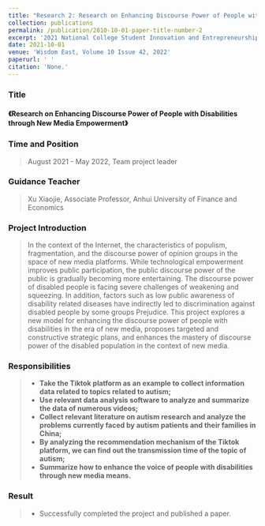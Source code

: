 ```yaml
---
title: "Research 2: Research on Enhancing Discourse Power of People with Disabilities through New Media Empowerment"
collection: publications
permalink: /publication/2010-10-01-paper-title-number-2
excerpt: '2021 National College Student Innovation and Entrepreneurship Training Program Project'
date: 2021-10-01
venue: 'Wisdom East, Volume 10 Issue 42, 2022'
paperurl: ' '
citation: 'None.'
---
```

### Title

#### 《Research on Enhancing Discourse Power of People with Disabilities through New Media Empowerment》

### Time and Position
> August 2021 - May 2022, Team project leader

### Guidance Teacher
> Xu Xiaojie, Associate Professor, Anhui University of Finance and Economics

### Project Introduction

> In the context of the Internet, the characteristics of populism, fragmentation, and the discourse power of opinion groups in the space of new media platforms. While technological empowerment improves public participation, the public discourse power of the public is gradually becoming more entertaining. The discourse power of disabled people is facing severe challenges of weakening and squeezing. In addition, factors such as low public awareness of disability related diseases have indirectly led to discrimination against disabled people by some groups Prejudice. This project explores a new model for enhancing the discourse power of people with disabilities in the era of new media, proposes targeted and constructive strategic plans, and enhances the mastery of discourse power of the disabled population in the context of new media.

### Responsibilities

> * **Take the Tiktok platform as an example to collect information data related to topics related to autism;**
> * **Use relevant data analysis software to analyze and summarize the data of numerous videos;**
> * **Collect relevant literature on autism research and analyze the problems currently faced by autism patients and their families in China;**
> * **By analyzing the recommendation mechanism of the Tiktok platform, we can find out the transmission time of the topic of autism;**
> * **Summarize how to enhance the voice of people with disabilities through new media means.**

### Result

> * Successfully completed the project and published a paper.

